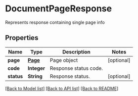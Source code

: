 ﻿
# DocumentPageResponse
Represents response containing single page info

## Properties
Name | Type | Description | Notes
------------ | ------------- | ------------- | -------------
**page** | [**Page**](Page.md) | Page object | [optional]
**code** | **Integer** | Response status code. | 
**status** | **String** | Response status. | [optional]


[[Back to Model list]](../README.md#documentation-for-models) [[Back to API list]](../README.md#documentation-for-api-endpoints) [[Back to README]](../README.md)


